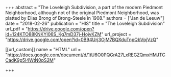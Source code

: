 +++
abstract = "The Loveleigh Subdivision, a part of the modern Piedmont Neighborhood, although not of the original Piedmont Neighborhood, was platted by Elias Brong of Brong-Steele in 1908."
authors = ["Jan de Leeuw"]
date = "2018-02-26"
publication = "HIS"
title = "The Loveleigh Subdivision"
url_pdf = "https://drive.google.com/open?id=124KTO88KNKYI06S_Kg7mD37j-HojvKZM"
url_project = "https://drive.google.com/open?id=0B94Urj3OjM7BQXduTnpQbVpjVzQ"


[[url_custom]]
name = "HTML"
url = "https://docs.google.com/document/d/1tU6O0PQGrA27LxREGZQmxHMJTCCadK9p5I4WtN0pS2M"

+++

